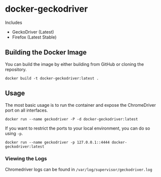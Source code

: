 # docker-geckodriver

Includes

* GeckoDriver (Latest)
* Firefox (Latest Stable)

## Building the Docker Image

You can build the image by either building from GitHub or cloning the repository.

```
docker build -t docker-geckodriver:latest .
```

## Usage

The most basic usage is to run the container and expose the ChromeDriver port on all interfaces.

```
docker run --name geckodriver -P -d docker-geckodriver:latest
```

If you want to restrict the ports to your local environment, you can do so using `-p`.

```
docker run --name geckodriver -p 127.0.0.1::4444 docker-geckodriver:latest
```


### Viewing the Logs

Chromedriver logs can be found in `/var/log/supervisor/geckodriver.log`